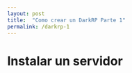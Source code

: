 ```yaml
---
layout: post
title:  "Como crear un DarkRP Parte 1"
permalink: /darkrp-1
---
```


# Instalar un servidor
